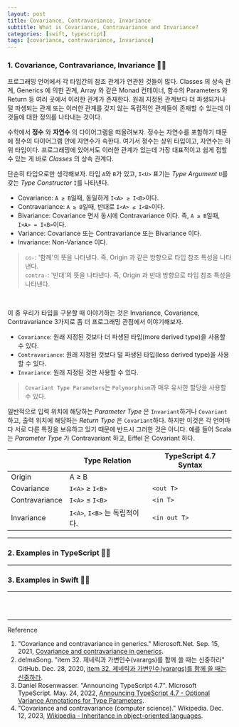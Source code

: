 ```yaml
---
layout: post
title: Covariance, Contravariance, Invariance
subtitle: What is Covariance, Contravariance and Invariance?
categories: [swift, typescript]
tags: [covariance, contravariance, Invariance]
---
```


### 1. Covariance, Contravariance, Invariance 👩‍💻

프로그래밍 언어에서 각 타입간의 참조 관계가 연관된 것들이 많다. Classes 의 상속 관계, Generics 에 의한 관계, Array 와 같은 
Monad 컨테이너, 함수의 Parameters 와 Return 등 여러 곳에서 이러한 관계가 존재한다. 원래 지정된 관계보다 더 파생되거나 덜 
파생되는 관계 또는 이러한 관계를 갖지 않는 독립적인 관계들이 존재할 수 있는데 이것들에 대한 정의를 나타내는 것이다.

수학에서 **정수** 와 **자연수** 의 다이어그램을 떠올려보자. 정수는 자연수를 포함하기 때문에 정수의 다이어그램 안에 자연수가 속한다. 
여기서 정수는 상위 타입이고, 자연수는 하위 타입이다. 프로그래밍에 있어서도 이러한 관계가 있는데 가장 대표적이고 쉽게 접할 수 있는 게 
바로 *Classes* 의 상속 관계다.

단순히 타입으로만 생각해보자. 타입 `A`와 `B`가 있고, `I<U>` 표기는 *Type Argument* `U`를 갖는 *Type Constructor* `I`를 
나타낸다.

- Covariance: `A ≥ B`일때, 동일하게 `I<A> ≥ I<B>`이다.
- Contravariance: `A ≥ B`일때, 반대로 `I<A> ≤ I<B>`이다.
- Bivariance: Covariance 면서 동시에 Contravariance 이다. 즉, `A ≥ B`일때, `I<A> = I<B>`이다.
- Variance: Covariance 또는 Contravariance 또는 Bivariance 이다.
- Invariance: Non-Variance 이다.

> `co-`: '함께'의 뜻을 나타낸다. 즉, Origin 과 같은 방향으로 타입 참조 특성을 나타낸다.  
> `contra-`: '반대'의 뜻을 나타낸다. 즉, Origin 과 반대 방향으로 타입 참조 특성을 나타낸다.

<br>

이 중 우리가 타입을 구분할 때 이야기하는 것은 Invariance, Covariance, Contravariance 3가지로 좀 더 프로그래밍 관점에서 이야기해보자.

- `Covariance`: 원래 지정된 것보다 더 파생된 타입(more derived type)을 사용할 수 있다.
- `Contravariance`: 원래 지정된 것보다 덜 파생된 타입(less derived type)을 사용할 수 있다.
- `Invariance`: 원래 지정된 것만 사용할 수 있다.

> `Covariant Type Parameters`는 `Polymorphism`과 매우 유사한 할당을 사용할 수 있다.

일반적으로 입력 위치에 해당하는 *Parameter Type* 은 `Invariant`하거나 `Covariant`하고, 출력 위치에 해당하는 *Return Type* 은 
`Covariant`하다. 하지만 이것은 각 언어마다 서로 다른 특징을 보유하고 있기 때문에 반드시 그러한 것은 아니다. 
예를 들어 Scala 는 *Parameter Type* 가 Contravariant 하고, Eiffel 은 Covariant 하다.

|                | Type Relation           | TypeScript 4.7 Syntax |
|----------------|-------------------------|-----------------------|
| Origin         | A ≥ B                   |                       |
| Covariance     | `I<A>` ≥ `I<B>`         | `<out T>`             |
| Contravariance | `I<A>` ≤ `I<B>`         | `<in T>`              |
| Invariance     | `I<A>`, `I<B>` 는 독립적이다. | `<in out T>`          |

---

### 2. Examples in TypeScript 👩‍💻



---

### 3. Examples in Swift 👩‍💻

---






<br><br>

---
Reference

1. "Covariance and contravariance in generics." Microsoft.Net. Sep. 15, 2021, [Covariance and contravariance in generics](https://learn.microsoft.com/en-us/dotnet/standard/generics/covariance-and-contravariance).
2. delmaSong. "item 32. 제네릭과 가변인수(varargs)를 함께 쓸 때는 신중하라" GitHub. Dec. 28, 2020, [item 32. 제네릭과 가변인수(varargs)를 함께 쓸 때는 신중하라](https://github.com/TheSwiftists/effective-swift/blob/main/5장_제네릭/item32.md).
3. Daniel Rosenwasser. "Announcing TypeScript 4.7". Microsoft TypeScript. May. 24, 2022, [Announcing TypeScript 4.7 - Optional Variance Annotations for Type Parameters](https://devblogs.microsoft.com/typescript/announcing-typescript-4-7/#optional-variance-annotations-for-type-parameters).
4. "Covariance and contravariance (computer science)." Wikipedia. Dec. 12, 2023, [Wikipedia - Inheritance in object-oriented languages](https://en.wikipedia.org/wiki/Covariance_and_contravariance_(computer_science)#Inheritance_in_object-oriented_languages).
